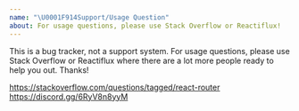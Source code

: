 ```yaml
---
name: "\U0001F914Support/Usage Question"
about: For usage questions, please use Stack Overflow or Reactiflux!
---
```


This is a bug tracker, not a support system. For usage questions, please use Stack Overflow or Reactiflux where there are a lot more people ready to help you out. Thanks!

https://stackoverflow.com/questions/tagged/react-router  
https://discord.gg/6RyV8n8yyM
